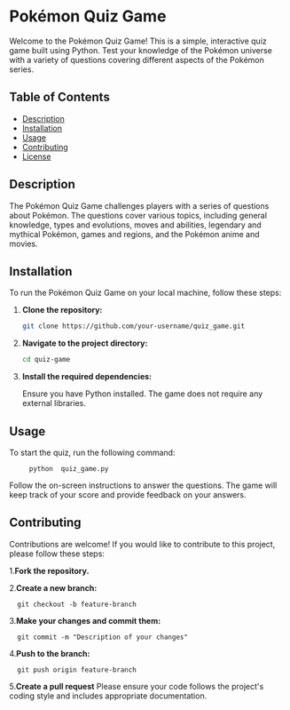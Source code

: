 # Pokémon Quiz Game

Welcome to the Pokémon Quiz Game! This is a simple, interactive quiz game built using Python. Test your knowledge of the Pokémon universe with a variety of questions covering different aspects of the Pokémon series.

## Table of Contents

- [Description](#description)
- [Installation](#installation)
- [Usage](#usage)
- [Contributing](#contributing)
- [License](#license)

## Description

The Pokémon Quiz Game challenges players with a series of questions about Pokémon. The questions cover various topics, including general knowledge, types and evolutions, moves and abilities, legendary and mythical Pokémon, games and regions, and the Pokémon anime and movies.

## Installation

To run the Pokémon Quiz Game on your local machine, follow these steps:

1. **Clone the repository:**

   ```bash
   git clone https://github.com/your-username/quiz_game.git

2. **Navigate to the project directory:**

   ```bash
   cd quiz-game

3. **Install the required dependencies:**

   Ensure you have Python installed. The game does not require any external libraries.

## Usage

   To start the quiz, run the following command:
   
         python  quiz_game.py

   Follow the on-screen instructions to answer the questions. The game will keep track of your score and provide feedback on your answers.

## Contributing
   Contributions are welcome! If you would like to contribute to this project, please follow these steps:

   1.**Fork the repository.**

   2.**Create a new branch:**
   
      git checkout -b feature-branch
   3.**Make your changes and commit them:**

      git commit -m "Description of your changes"

   4.**Push to the branch:**

      git push origin feature-branch
   5.**Create a pull request**
      Please ensure your code follows the project's coding style and includes appropriate documentation.
